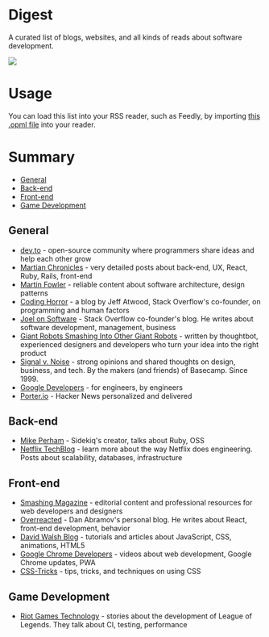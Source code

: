 # Digest
A curated list of blogs, websites, and all kinds of reads about software development.

![](https://i.imgur.com/8q0BYtu.png)

# Usage
You can load this list into your RSS reader, such as Feedly, by importing [this .opml file](https://github.com/vnbrs/digest/blob/master/feed.opml) into your reader.

# Summary

- [General](#general)
- [Back-end](#back-end)
- [Front-end](#front-end)
- [Game Development](#game-development)

## General
* [dev.to](https://dev.to/) - open-source community where programmers share ideas and help each other grow
* [Martian Chronicles](https://evilmartians.com/chronicles) - very detailed posts about back-end, UX, React, Ruby, Rails, front-end
* [Martin Fowler](https://martinfowler.com/) - reliable content about software architecture, design patterns
* [Coding Horror](https://blog.codinghorror.com/) - a blog by Jeff Atwood, Stack Overflow's co-founder, on programming and human factors
* [Joel on Software](https://www.joelonsoftware.com/) - Stack Overflow co-founder's blog. He writes about software development, management, business
* [Giant Robots Smashing Into Other Giant Robots](https://thoughtbot.com/blog) - written by thoughtbot, experienced designers and developers who turn your idea into the right product
* [Signal v. Noise](https://m.signalvnoise.com/) - strong opinions and shared thoughts on design, business, and tech. By the makers (and friends) of Basecamp. Since 1999.
* [Google Developers](https://medium.com/google-developers) - for engineers, by engineers
* [Porter.io](https://porter.io/explore) - Hacker News personalized and delivered

## Back-end
* [Mike Perham](https://www.mikeperham.com/) - Sidekiq's creator, talks about Ruby, OSS
* [Netflix TechBlog](https://medium.com/netflix-techblog) - learn more about the way Netflix does engineering. Posts about scalability, databases, infrastructure

## Front-end
* [Smashing Magazine](https://www.smashingmagazine.com/) - editorial content and professional resources for web developers and designers
* [Overreacted](https://overreacted.io/) - Dan Abramov's personal blog. He writes about React, front-end development, behavior
* [David Walsh Blog](https://davidwalsh.name/) - tutorials and articles about JavaScript, CSS, animations, HTML5
* [Google Chrome Developers](https://www.youtube.com/channel/UCnUYZLuoy1rq1aVMwx4aTzw) - videos about web development, Google Chrome updates, PWA
* [CSS-Tricks](https://css-tricks.com/) - tips, tricks, and techniques on using CSS

## Game Development
* [Riot Games Technology](https://technology.riotgames.com/) - stories about the development of League of Legends. They talk about CI, testing, performance

